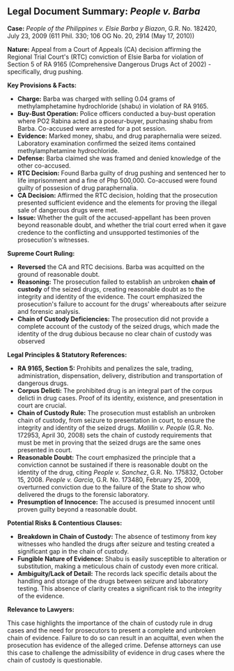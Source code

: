 ## Legal Document Summary: *People v. Barba*

**Case:** *People of the Philippines v. Elsie Barba y Biazon*, G.R. No. 182420, July 23, 2009 (611 Phil. 330; 106 OG No. 20, 2914 (May 17, 2010))

**Nature:** Appeal from a Court of Appeals (CA) decision affirming the Regional Trial Court's (RTC) conviction of Elsie Barba for violation of Section 5 of RA 9165 (Comprehensive Dangerous Drugs Act of 2002) - specifically, drug pushing.

**Key Provisions & Facts:**

*   **Charge:** Barba was charged with selling 0.04 grams of methylamphetamine hydrochloride (shabu) in violation of RA 9165.
*   **Buy-Bust Operation:** Police officers conducted a buy-bust operation where PO2 Rabina acted as a poseur-buyer, purchasing shabu from Barba. Co-accused were arrested for a pot session.
*   **Evidence:** Marked money, shabu, and drug paraphernalia were seized. Laboratory examination confirmed the seized items contained methylamphetamine hydrochloride.
*   **Defense:** Barba claimed she was framed and denied knowledge of the other co-accused.
*   **RTC Decision:** Found Barba guilty of drug pushing and sentenced her to life imprisonment and a fine of Php 500,000. Co-accused were found guilty of possesion of drug paraphernalia.
*   **CA Decision:** Affirmed the RTC decision, holding that the prosecution presented sufficient evidence and the elements for proving the illegal sale of dangerous drugs were met.
* **Issue:** Whether the guilt of the accused-appellant has been proven beyond reasonable doubt, and whether the trial court erred when it gave credence to the conflicting and unsupported testimonies of the prosecution's witnesses.

**Supreme Court Ruling:**

*   **Reversed** the CA and RTC decisions. Barba was acquitted on the ground of reasonable doubt.
*   **Reasoning:** The prosecution failed to establish an unbroken **chain of custody** of the seized drugs, creating reasonable doubt as to the integrity and identity of the evidence. The court emphasized the prosecution's failure to account for the drugs' whereabouts after seizure and forensic analysis.
*   **Chain of Custody Deficiencies:** The prosecution did not provide a complete account of the custody of the seized drugs, which made the identity of the drug dubious because no clear chain of custody was observed

**Legal Principles & Statutory References:**

*   **RA 9165, Section 5:** Prohibits and penalizes the sale, trading, administration, dispensation, delivery, distribution and transportation of dangerous drugs.
*   **Corpus Delicti:** The prohibited drug is an integral part of the corpus delicti in drug cases. Proof of its identity, existence, and presentation in court are crucial.
*   **Chain of Custody Rule:**  The prosecution must establish an unbroken chain of custody, from seizure to presentation in court, to ensure the integrity and identity of the seized drugs. *Malillin v. People* (G.R. No. 172953, April 30, 2008) sets the chain of custody requirements that must be met in proving that the seized drugs are the same ones presented in court.
*   **Reasonable Doubt:**  The court emphasized the principle that a conviction cannot be sustained if there is reasonable doubt on the identity of the drug, citing *People v. Sanchez*, G.R. No. 175832, October 15, 2008. *People v. Garcia*, G.R. No. 173480, February 25, 2009, overturned conviction due to the failure of the State to show who delivered the drugs to the forensic laboratory.
*   **Presumption of Innocence:** The accused is presumed innocent until proven guilty beyond a reasonable doubt.

**Potential Risks & Contentious Clauses:**

*   **Breakdown in Chain of Custody:**  The absence of testimony from key witnesses who handled the drugs after seizure and testing created a significant gap in the chain of custody.
*   **Fungible Nature of Evidence:** Shabu is easily susceptible to alteration or substitution, making a meticulous chain of custody even more critical.
*   **Ambiguity/Lack of Detail:** The records lack specific details about the handling and storage of the drugs between seizure and laboratory testing. This absence of clarity creates a significant risk to the integrity of the evidence.

**Relevance to Lawyers:**

This case highlights the importance of the chain of custody rule in drug cases and the need for prosecutors to present a complete and unbroken chain of evidence. Failure to do so can result in an acquittal, even when the prosecution has evidence of the alleged crime. Defense attorneys can use this case to challenge the admissibility of evidence in drug cases where the chain of custody is questionable.
